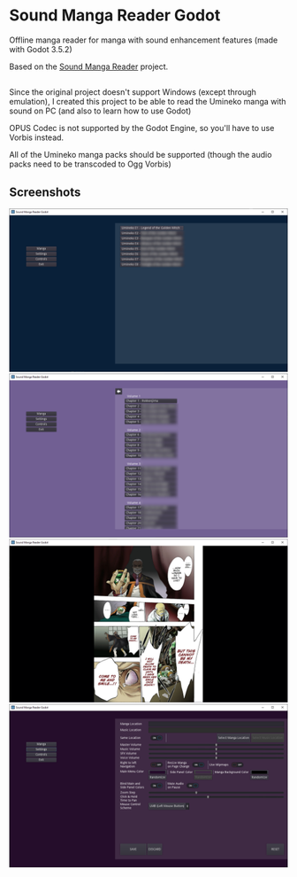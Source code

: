 # Sound Manga Reader Godot
Offline manga reader for manga with sound enhancement features (made with Godot 3.5.2)

Based on the [Sound Manga Reader](https://gitlab.com/papjul/sound-manga-reader/) project.
##

Since the original project doesn't support Windows (except through emulation), I created this project to be able to read the Umineko manga with sound on PC (and also to learn how to use Godot)

OPUS Codec is not supported by the Godot Engine, so you'll have to use Vorbis instead.

All of the Umineko manga packs should be supported (though the audio packs need to be transcoded to Ogg Vorbis)

## Screenshots

![Manga List](https://raw.githubusercontent.com/MrPoblin/screenshots/main/Sound-Manga-Reader-Godot/smrg_1.png)
![Chapter List](https://raw.githubusercontent.com/MrPoblin/screenshots/main/Sound-Manga-Reader-Godot/smrg_2.png)
![Reader](https://raw.githubusercontent.com/MrPoblin/screenshots/main/Sound-Manga-Reader-Godot/smrg_3.png)
![Settings](https://raw.githubusercontent.com/MrPoblin/screenshots/main/Sound-Manga-Reader-Godot/smrg_4.png)

